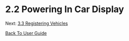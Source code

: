 # 2.2 Powering In Car Display


Next: [3.3 Registering Vehicles](https://github.com/rlogsdon7/Metaverse-Maintenance/blob/main/UserDocs/RegisteringNewVehichles.md)

[Back To User Guide](https://github.com/rlogsdon7/Metaverse-Maintenance/blob/main/UserDocs.md)
